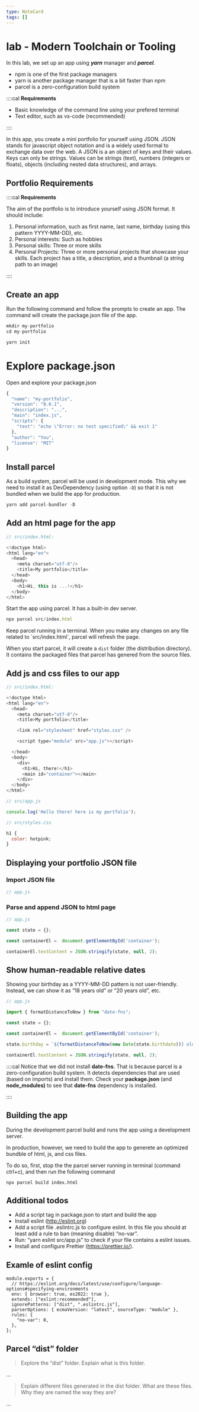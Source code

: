 ```yaml
---
type: NoteCard
tags: []
---
```


# lab - Modern Toolchain or Tooling
In this lab, we set up an app using ***yarn*** manager and ***parcel***.

*   npm is one of the first package managers
*   yarn is another package manager that is a bit faster than npm
*   parcel is a zero-configuration build system

::::cal
**Requirements**

*   Basic knowledge of the command line using your prefered terminal
*   Text editor, such as vs-code (recommended)

::::

In this app, you create a mini portfolio for yourself using JSON. JSON stands for javascript object notation and is a widely used formal to exchange data over the web. A JSON is a an object of keys and their values. Keys can only be strings. Values can be strings (text), numbers (integers or floats), objects (including nested data structures), and arrays.

## **Portfolio Requirements**

::::cal
**Requirements**

The aim of the portfolio is to introduce yourself using JSON format. It should include:

1.  Personal information, such as first name, last name, birthday (using this pattern YYYY-MM-DD), etc.
2.  Personal interests: Such as hobbies
3.  Personal skills: Three or more skills
4.  Personal Projects: Three or more personal projects that showcase your skills. Each project has a title, a description, and a thumbnail (a string path to an image)

::::

## Create an app

Run the following command and follow the prompts to create an app. The command will create the package.json file of the app.

```js
mkdir my-portfolio
cd my-portfolio
```

```js
yarn init
```

# Explore package.json

Open and explore your package.json

```js
{
  "name": "my-portfolio",
  "version": "0.0.1",
  "description": "...",
  "main": "index.js",
  "scripts": {
    "test": "echo \"Error: no test specified\" && exit 1"
  },
  "author": "You",
  "license": "MIT"
}
```

## Install parcel

As a build system, parcel will be used in development mode. This why we need to install it as DevDependency (using option `-D`) so that it is not bundled when we build the app for production.

```js
yarn add parcel-bundler -D
```

## Add an html page for the app

```js
// src/index.html:

<!doctype html>
<html lang="en">
  <head>
    <meta charset="utf-8"/>
    <title>My portfolio</title>
  </head>
  <body>
    <h1>Hi, this is ...!</h1>
  </body>
</html>
```

Start the app using parcel. It has a built-in dev server.

```js
npx parcel src/index.html
```

Keep parcel running in a terminal. When you make any changes on any file related to \`src/index.html\`, parcel will refresh the page.

When you start parcel, it will create a `dist` folder (the distribution directory). It contains the packaged files that parcel has genered from the source files.

## Add js and css files to our app

```js
// src/index.html:

<!doctype html>
<html lang="en">
  <head>
    <meta charset="utf-8"/>
    <title>My portfolio</title>

    <link rel="stylesheet" href="styles.css" />

    <script type="module" src="app.js"></script>

  </head>
  <body>
    <div>
      <h1>Hi, there!</h1>
      <main id="container"></main>
    </div>
  </body>
</html>
```

```js
// src/app.js

console.log('Hello there! here is my portfolio');
```

```js
// src/styles.css

h1 {
  color: hotpink;
}
```

## Displaying your portfolio JSON file

### Import JSON file

```js
// app.js
```

### Parse and append JSON to html page

```js
// app.js

const state = {};

const containerEl =  document.getElementById('container');

containerEl.textContent = JSON.stringify(state, null, 2);
```

## Show human-readable relative dates

Showing your birthday as a YYYY-MM-DD pattern is not user-friendly. Instead, we can show it as “18 years old” or “20 years old”, etc.

```js
// app.js

import { formatDistanceToNow } from "date-fns";

const state = {};

const containerEl =  document.getElementById('container');

state.birthday = `${formatDistanceToNow(new Date(state.birthdate))} old`;

containerEl.textContent = JSON.stringify(state, null, 2);
```

::::cal
Notice that we did not install **date-fns**. That is because parcel is a zero-configuration build system. It detects dependencies that are used (based on imports) and install them. Check your **package.json** (and **node_modules)** to see that **date-fns** dependency is installed.

::::

## Building the app

During the development parcel build and runs the app using a development server.

In production, however, we need to build the app to generete an optimized bundble of html, js, and css files.

To do so, first, stop the the parcel server running in terminal (command ctrl+c), and then run the following command

    npx parcel build index.html

## Additional todos

*   Add a script tag in package.json to start and build the app
*   Install eslint (<http://eslint.org>)
*   Add a script file .eslintrc.js to configure eslint. In this file you should at least add a rule to ban (meaning disable) “no-var”.
*   Run: “yarn eslint src/app.js” to check if your file contains a eslint issues.
*   Install and configure Prettier (<https://prettier.io/>).

## Examle of eslint config

    module.exports = {
      // https://eslint.org/docs/latest/use/configure/language-options#specifying-environments
      env: { browser: true, es2022: true },
      extends: ["eslint:recommended"],
      ignorePatterns: ["dist", ".eslintrc.js"],
      parserOptions: { ecmaVersion: "latest", sourceType: "module" },
      rules: {
        "no-var": 0,
      },
    };

## Parcel “dist” folder

> Explore the “dist” folder. Explain what is this folder.

…

> Explain different files generated in the dist folder. What are these files. Why they are named the way they are?

…